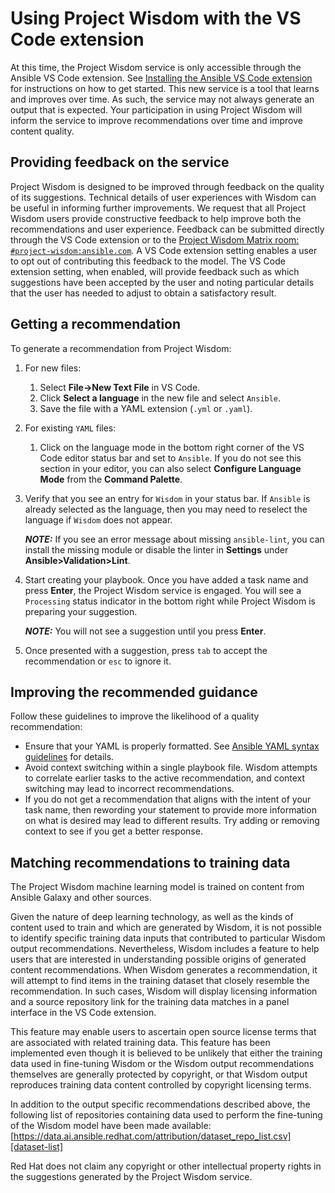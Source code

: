 # Using Project Wisdom with the VS Code extension

At this time, the Project Wisdom service is only accessible through the Ansible VS Code extension. See [Installing the Ansible VS Code extension][installing-extension] for instructions on how to get started. This new service is a tool that learns and improves over time. As such, the service may not always generate an output that is expected. Your participation in using Project Wisdom will inform the service to improve recommendations over time and improve content quality.

## Providing feedback on the service

Project Wisdom is designed to be improved through feedback on the quality of its suggestions. Technical details of user experiences with Wisdom can be useful in informing further improvements. We request that all Project Wisdom users provide constructive feedback to help improve both the recommendations and user experience. Feedback can be submitted directly through the VS Code extension or to the [Project Wisdom Matrix room: `#project-wisdom:ansible.com`][matrix-room]. A VS Code extension setting enables a user to opt out of contributing this feedback to the model.  The VS Code extension setting, when enabled, will provide feedback such as which suggestions have been accepted by the user and noting particular details that the user has needed to adjust to obtain a satisfactory result.

## Getting a recommendation

To generate a recommendation from Project Wisdom:

1. For new files:
     1. Select **File->New Text File** in VS Code.
     2. Click **Select a language** in the new file and select `Ansible`.
     3. Save the file with a YAML extension (`.yml` or `.yaml`).
2. For existing `YAML` files:
     1. Click on the language mode in the bottom right corner of the VS Code editor status bar and set to `Ansible`. If you do not see this section in your editor, you can also select **Configure Language Mode** from the **Command Palette**.
3. Verify that you see an entry for `Wisdom` in your status bar. If `Ansible` is already selected as the language, then you may need to reselect the language if `Wisdom` does not appear.
  
   **_NOTE:_** If you see an error message about missing `ansible-lint`, you can install the missing module or disable the linter in **Settings** under **Ansible>Validation>Lint**.

4. Start creating your playbook. Once you have added a task name and press **Enter**, the Project Wisdom service is engaged. You will see a `Processing` status indicator in the bottom right while Project Wisdom is preparing your suggestion.

   **_NOTE:_** You will not see a suggestion until you press **Enter**.

5. Once presented with a suggestion, press `tab` to accept the recommendation or `esc` to ignore it.

## Improving the recommended guidance

Follow these guidelines to improve the likelihood of a quality recommendation:

* Ensure that your YAML is properly formatted. See [Ansible YAML syntax guidelines][yaml-guidelines] for details.
* Avoid context switching within a single playbook file. Wisdom attempts to correlate earlier tasks to the active recommendation, and context switching may lead to incorrect recommendations.
* If you do not get a recommendation that aligns with the intent of your task name, then rewording your statement to provide more information on what is desired may lead to different results. Try adding or removing context to see if you get a better response.

## Matching recommendations to training data

The Project Wisdom machine learning model is trained on content from Ansible Galaxy and other sources.

Given the nature of deep learning technology, as well as the kinds of content used to train and which are generated by Wisdom, it is not possible to identify specific training data inputs that contributed to particular Wisdom output recommendations. Nevertheless, Wisdom includes a feature to help users that are interested in understanding possible origins of generated content recommendations. When Wisdom generates a recommendation, it will attempt to find items in the training dataset that closely resemble the recommendation. In such cases, Wisdom will display licensing information and a source repository link for the training data matches in a panel interface in the VS Code extension.

This feature may enable users to ascertain open source license terms that are associated with related training data. This feature has been implemented even though it is believed to be unlikely that either the training data used in fine-tuning Wisdom or the Wisdom output recommendations themselves are generally protected by copyright, or that Wisdom output reproduces training data content controlled by copyright licensing terms.

In addition to the output specific recommendations described above, the following list of repositories containing data used to perform the fine-tuning of the Wisdom model have been made available: [https://data.ai.ansible.redhat.com/attribution/dataset_repo_list.csv][dataset-list]

Red Hat does not claim any copyright or other intellectual property rights in the suggestions generated by the Project Wisdom service.

[installing-extension]: installing_vs.md
[matrix-room]: https://matrix.to/#/#project-wisdom:ansible.com
[yaml-guidelines]: https://docs.ansible.com/ansible/latest/reference_appendices/YAMLSyntax.html
[dataset-list]: https://data.ai.ansible.redhat.com/attribution/dataset_repo_list.csv
